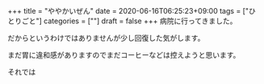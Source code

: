 +++
title = "ややかいぜん"
date = 2020-06-16T06:25:23+09:00
tags = ["ひとりごと"]
categories = [""]
draft = false
+++
病院に行ってきました。 

だからというわけではありませんが少し回復した気がします。

まだ胃に違和感がありますのでまだコーヒーなどは控えようと思います。

それでは
